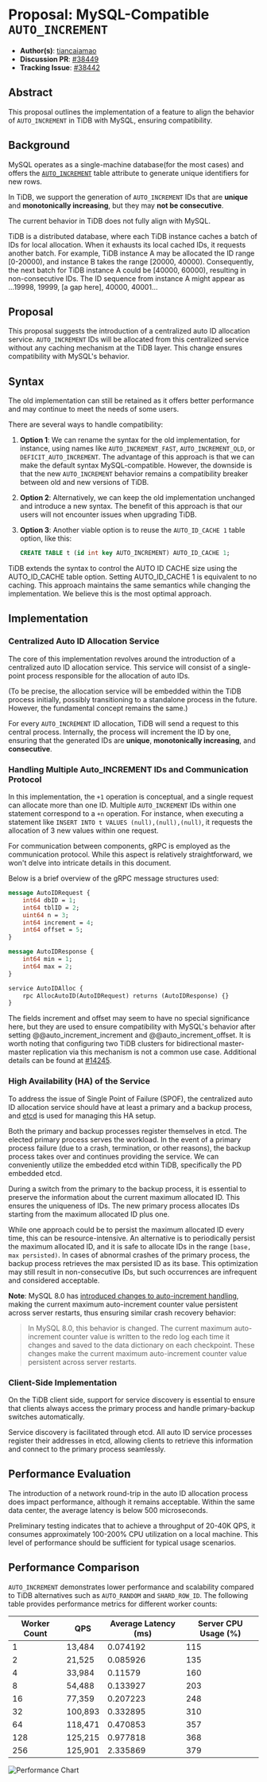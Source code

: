 # Proposal: MySQL-Compatible `AUTO_INCREMENT`

- **Author(s)**: [tiancaiamao](https://github.com/tiancaiamao)
- **Discussion PR**: [#38449](https://github.com/pingcap/tidb/pull/38449)
- **Tracking Issue**: [#38442](https://github.com/pingcap/tidb/issues/38442)

## Abstract

This proposal outlines the implementation of a feature to align the behavior of `AUTO_INCREMENT` in TiDB with MySQL, ensuring compatibility.

## Background

MySQL operates as a single-machine database(for the most cases) and offers the [`AUTO_INCREMENT`](https://dev.mysql.com/doc/refman/8.0/en/example-auto-increment.html) table attribute to generate unique identifiers for new rows.

In TiDB, we support the generation of `AUTO_INCREMENT` IDs that are **unique** and **monotonically increasing**, but they may **not be consecutive**.

The current behavior in TiDB does not fully align with MySQL.

TiDB is a distributed database, where each TiDB instance caches a batch of IDs for local allocation. When it exhausts its local cached IDs, it requests another batch. For example, TiDB instance A may be allocated the ID range [0-20000), and instance B takes the range [20000, 40000). Consequently, the next batch for TiDB instance A could be [40000, 60000), resulting in non-consecutive IDs. The ID sequence from instance A might appear as ...19998, 19999, [a gap here], 40000, 40001...

## Proposal

This proposal suggests the introduction of a centralized auto ID allocation service. `AUTO_INCREMENT` IDs will be allocated from this centralized service without any caching mechanism at the TiDB layer. This change ensures compatibility with MySQL's behavior.

## Syntax

The old implementation can still be retained as it offers better performance and may continue to meet the needs of some users.

There are several ways to handle compatibility:

1. **Option 1**: We can rename the syntax for the old implementation, for instance, using names like `AUTO_INCREMENT_FAST`, `AUTO_INCREMENT_OLD`, or `DEFICIT_AUTO_INCREMENT`. The advantage of this approach is that we can make the default syntax MySQL-compatible. However, the downside is that the new `AUTO_INCREMENT` behavior remains a compatibility breaker between old and new versions of TiDB.

2. **Option 2**: Alternatively, we can keep the old implementation unchanged and introduce a new syntax. The benefit of this approach is that our users will not encounter issues when upgrading TiDB.

3. **Option 3**: Another viable option is to reuse the `AUTO_ID_CACHE 1` table option, like this:

   ```sql
   CREATE TABLE t (id int key AUTO_INCREMENT) AUTO_ID_CACHE 1;
   ```

TiDB extends the syntax to control the AUTO ID CACHE size using the AUTO_ID_CACHE table option. Setting AUTO_ID_CACHE 1 is equivalent to no caching. This approach maintains the same semantics while changing the implementation. We believe this is the most optimal approach.

## Implementation

### Centralized Auto ID Allocation Service

The core of this implementation revolves around the introduction of a centralized auto ID allocation service. This service will consist of a single-point process responsible for the allocation of auto IDs.

(To be precise, the allocation service will be embedded within the TiDB process initially, possibly transitioning to a standalone process in the future. However, the fundamental concept remains the same.)

For every `AUTO_INCREMENT` ID allocation, TiDB will send a request to this central process. Internally, the process will increment the ID by one, ensuring that the generated IDs are **unique**, **monotonically increasing**, and **consecutive**.

### Handling Multiple Auto_INCREMENT IDs and Communication Protocol

In this implementation, the `+1` operation is conceptual, and a single request can allocate more than one ID. Multiple `AUTO_INCREMENT` IDs within one statement correspond to a `+n` operation. For instance, when executing a statement like `INSERT INTO t VALUES (null),(null),(null)`, it requests the allocation of 3 new values within one request.

For communication between components, gRPC is employed as the communication protocol. While this aspect is relatively straightforward, we won't delve into intricate details in this document.

Below is a brief overview of the gRPC message structures used:

```protobuf
message AutoIDRequest {
    int64 dbID = 1;
    int64 tblID = 2;
    uint64 n = 3;
    int64 increment = 4;
    int64 offset = 5;
}

message AutoIDResponse {
    int64 min = 1;
    int64 max = 2;
}

service AutoIDAlloc {
    rpc AllocAutoID(AutoIDRequest) returns (AutoIDResponse) {}
}
```

The fields increment and offset may seem to have no special significance here, but they are used to ensure compatibility with MySQL's behavior after setting @@auto_increment_increment and @@auto_increment_offset. It is worth noting that configuring two TiDB clusters for bidirectional master-master replication via this mechanism is not a common use case. Additional details can be found at [#14245](https://github.com/pingcap/tidb/issues/14245).

### High Availability (HA) of the Service

To address the issue of Single Point of Failure (SPOF), the centralized auto ID allocation service should have at least a primary and a backup process, and [etcd](https://etcd.io/) is used for managing this HA setup.

Both the primary and backup processes register themselves in etcd. The elected primary process serves the workload. In the event of a primary process failure (due to a crash, termination, or other reasons), the backup process takes over and continues providing the service. We can conveniently utilize the embedded etcd within TiDB, specifically the PD embedded etcd.

During a switch from the primary to the backup process, it is essential to preserve the information about the current maximum allocated ID. This ensures the uniqueness of IDs. The new primary process allocates IDs starting from the maximum allocated ID plus one.

While one approach could be to persist the maximum allocated ID every time, this can be resource-intensive. An alternative is to periodically persist the maximum allocated ID, and it is safe to allocate IDs in the range `[base, max persisted)`. In cases of abnormal crashes of the primary process, the backup process retrieves the max persisted ID as its base. This optimization may still result in non-consecutive IDs, but such occurrences are infrequent and considered acceptable.

**Note**: MySQL 8.0 has [introduced changes to auto-increment handling](https://dev.mysql.com/doc/refman/8.0/en/innodb-auto-increment-handling.html), making the current maximum auto-increment counter value persistent across server restarts, thus ensuring similar crash recovery behavior:

> In MySQL 8.0, this behavior is changed. The current maximum auto-increment counter value is written to the redo log each time it changes and saved to the data dictionary on each checkpoint. These changes make the current maximum auto-increment counter value persistent across server restarts.

### Client-Side Implementation

On the TiDB client side, support for service discovery is essential to ensure that clients always access the primary process and handle primary-backup switches automatically.

Service discovery is facilitated through etcd. All auto ID service processes register their addresses in etcd, allowing clients to retrieve this information and connect to the primary process seamlessly.

## Performance Evaluation

The introduction of a network round-trip in the auto ID allocation process does impact performance, although it remains acceptable. Within the same data center, the average latency is below 500 microseconds.

Preliminary testing indicates that to achieve a throughput of 20-40K QPS, it consumes approximately 100-200% CPU utilization on a local machine. This level of performance should be sufficient for typical usage scenarios.

## Performance Comparison

`AUTO_INCREMENT` demonstrates lower performance and scalability compared to TiDB alternatives such as `AUTO_RANDOM` and `SHARD_ROW_ID`. The following table provides performance metrics for different worker counts:

| Worker Count | QPS    | Average Latency (ms) | Server CPU Usage (%) |
| ------------ | ------ | --------------------- | -------------------- |
| 1            | 13,484 | 0.074192              | 115                  |
| 2            | 21,525 | 0.085926              | 135                  |
| 4            | 33,984 | 0.11579               | 160                  |
| 8            | 54,488 | 0.133927              | 203                  |
| 16           | 77,359 | 0.207223              | 248                  |
| 32           | 100,893| 0.332895              | 310                  |
| 64           | 118,471| 0.470853              | 357                  |
| 128          | 125,215| 0.977818              | 368                  |
| 256          | 125,901| 2.335869              | 379                  |

![Performance Chart](https://user-images.githubusercontent.com/1420062/195541033-8ec9405e-a309-43c8-baae-392cce1c4df2.png)


